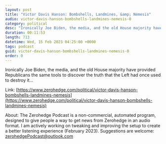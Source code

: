 ```yaml
---
layout: post
title: "Victor Davis Hanson: Bombshells, Landmines, &amp; Nemesis"
audio: victor-davis-hanson-bombshells-landmines-nemesis-0
category: political
desc: "Ironically Joe Biden, the media, and the old House majority have provided Republicans the same tools to discover the truth that the Left had once used to destroy it..."
duration: 00:11:53
length: 713
datetime: Wed, 15 Feb 2023 04:25:00 +0000
tags: podcast
guid: victor-davis-hanson-bombshells-landmines-nemesis-0
order: 0
---
```

Ironically Joe Biden, the media, and the old House majority have provided Republicans the same tools to discover the truth that the Left had once used to destroy it...

Link: [https://www.zerohedge.com/political/victor-davis-hanson-bombshells-landmines-nemesis](https://www.zerohedge.com/political/victor-davis-hanson-bombshells-landmines-nemesis)

About: The Zerohedge Podcast is a non-commercial, automated program, designed to give people a way to get news from Zerohedge in an audio format.  I am actively working on tweaking and improving the setup to create a better listening experience (February 2023).  Suggestions are welcome: [zerohedgePodcast@outlook.com](mailto:zerohedgePodcast@outlook.com)
